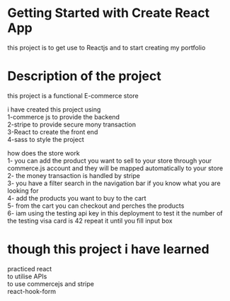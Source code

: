 # Getting Started with Create React App

this project is to get use to Reactjs and to start creating my portfolio  

# Description  of the project  
this project is a functional E-commerce store  

i have created this project using   
1-commerce js to provide the backend  
2-stripe to provide secure mony transaction  
3-React to create the front end  
4-sass to style the project  


how does the store work  
1- you can add the product you want to sell to your store through your commerce.js account and they will be mapped automatically to your store  
2- the money transaction is handled by stripe  
3- you have a filter search in the navigation  bar if you know what you are looking for  
4- add the products you want to buy to the cart  
5- from the cart you can checkout and perches the products  
6- iam using the testing api key in this deployment to test it the number of the testing visa card is 42 repeat it until you fill input box  





# though this project i have learned  
 practiced react  
 to utilise APIs   
 to use commercejs and stripe   
 react-hook-form  
 
